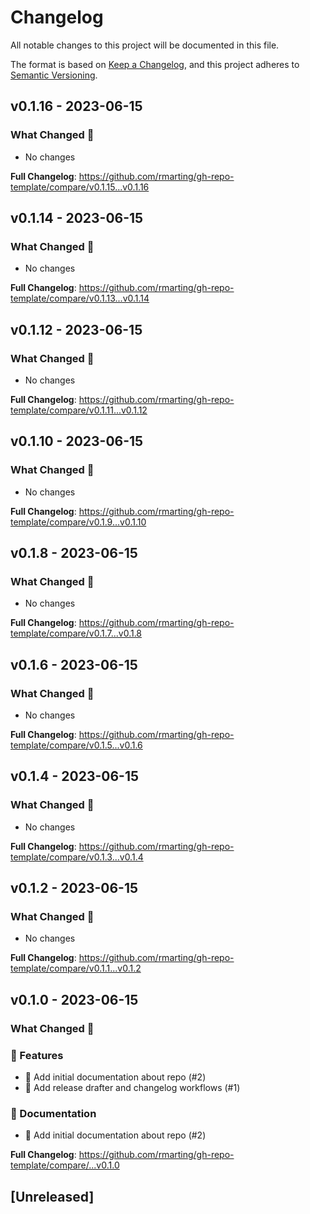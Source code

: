 # Changelog

All notable changes to this project will be documented in this file.

The format is based on [Keep a Changelog](https://keepachangelog.com/en/1.1.0/),
and this project adheres to [Semantic Versioning](https://semver.org/spec/v2.0.0.html).

## v0.1.16 - 2023-06-15

### What Changed 👀

- No changes

**Full Changelog**: https://github.com/rmarting/gh-repo-template/compare/v0.1.15...v0.1.16

## v0.1.14 - 2023-06-15

### What Changed 👀

- No changes

**Full Changelog**: https://github.com/rmarting/gh-repo-template/compare/v0.1.13...v0.1.14

## v0.1.12 - 2023-06-15

### What Changed 👀

- No changes

**Full Changelog**: https://github.com/rmarting/gh-repo-template/compare/v0.1.11...v0.1.12

## v0.1.10 - 2023-06-15

### What Changed 👀

- No changes

**Full Changelog**: https://github.com/rmarting/gh-repo-template/compare/v0.1.9...v0.1.10

## v0.1.8 - 2023-06-15

### What Changed 👀

- No changes

**Full Changelog**: https://github.com/rmarting/gh-repo-template/compare/v0.1.7...v0.1.8

## v0.1.6 - 2023-06-15

### What Changed 👀

- No changes

**Full Changelog**: https://github.com/rmarting/gh-repo-template/compare/v0.1.5...v0.1.6

## v0.1.4 - 2023-06-15

### What Changed 👀

- No changes

**Full Changelog**: https://github.com/rmarting/gh-repo-template/compare/v0.1.3...v0.1.4

## v0.1.2 - 2023-06-15

### What Changed 👀

- No changes

**Full Changelog**: https://github.com/rmarting/gh-repo-template/compare/v0.1.1...v0.1.2

## v0.1.0 - 2023-06-15

### What Changed 👀

### 🚀 Features

- 📝 Add initial documentation about repo (#2)
- 👷 Add release drafter and changelog workflows (#1)

### 📄 Documentation

- 📝 Add initial documentation about repo (#2)

**Full Changelog**: https://github.com/rmarting/gh-repo-template/compare/...v0.1.0

## [Unreleased]
